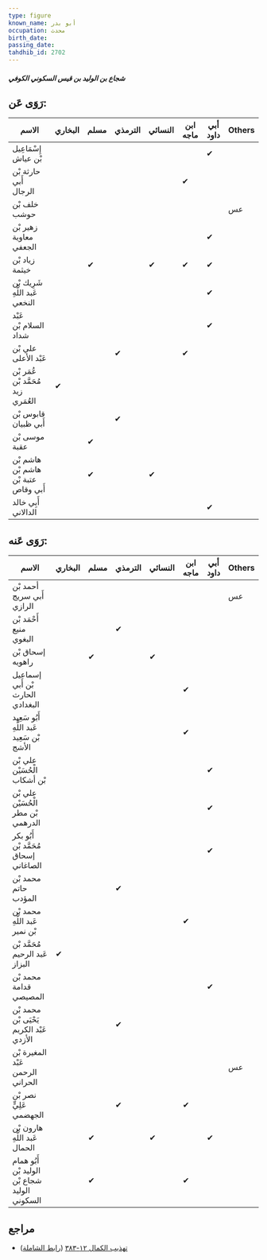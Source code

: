 ```yaml
---
type: figure
known_name: أبو بدر
occupation: محدث
birth_date:
passing_date:
tahdhib_id: 2702
---
```

##### شجاع بن الوليد بن قيس السكوني الكوفي

## رَوَى عَن:
| الاسم                                | البخاري | مسلم | الترمذي | النسائي | ابن ماجه | أبي داود | Others |
| ------------------------------------ | ------- | ---- | ------- | ------- | -------- | -------- | ------ |
| إِسْمَاعِيل بْن عياش                 |         |      |         |         |          | ✔        |        |
| حارثة بْن أَبي الرجال                |         |      |         |         | ✔        |          |        |
| خلف بْن حوشب                         |         |      |         |         |          |          | عس     |
| زهير بْن معاوية الجعفي               |         |      |         |         |          | ✔        |        |
| زياد بْن خيثمة                       |         | ✔    |         | ✔       | ✔        | ✔        |        |
| شَرِيك بْن عَبد اللَّهِ النخعي       |         |      |         |         |          | ✔        |        |
| عَبْد السلام بْن شداد                |         |      |         |         |          | ✔        |        |
| علي بْن عَبْد الأعلى                 |         |      | ✔       |         | ✔        |          |        |
| عُمَر بْن مُحَمَّد بْن زيد العُمَري  | ✔       |      |         |         |          |          |        |
| قابوس بْن أَبي ظبيان                 |         |      | ✔       |         |          |          |        |
| موسى بْن عقبة                        |         | ✔    |         |         |          |          |        |
| هاشم بْن هاشم بْن عتبة بْن أَبي وقاص |         | ✔    |         | ✔       |          |          |        |
| أَبِي خالد الدالاني                  |         |      |         |         |          | ✔        |        |
## رَوَى عَنه:
| الاسم                                         | البخاري | مسلم | الترمذي | النسائي | ابن ماجه | أبي داود | Others |
| --------------------------------------------- | ------- | ---- | ------- | ------- | -------- | -------- | ------ |
| أحمد بْن أَبي سريج الرازي                     |         |      |         |         |          |          | عس     |
| أَحْمَد بْن منيع البغوي                       |         |      | ✔       |         |          |          |        |
| إسحاق بْن راهويه                              |         | ✔    |         | ✔       |          |          |        |
| إسماعيل بْن أَبي الحارث البغدادي              |         |      |         |         | ✔        |          |        |
| أَبُو سَعِيد عَبد اللَّهِ بْن سَعِيد الأشج    |         |      |         |         | ✔        |          |        |
| علي بْن الْحُسَيْن بْن أشكاب                  |         |      |         |         |          | ✔        |        |
| علي بْن الْحُسَيْن بْن مطر الدرهمي            |         |      |         |         |          | ✔        |        |
| أَبُو بكر مُحَمَّد بْن إسحاق الصاغاني         |         |      |         |         |          | ✔        |        |
| محمد بْن حاتم المؤدب                          |         |      | ✔       |         |          |          |        |
| محمد بْن عَبد اللَّهِ بْن نمير                |         |      |         |         | ✔        |          |        |
| مُحَمَّد بْن عَبد الرحيم البزاز               | ✔       |      |         |         |          |          |        |
| محمد بْن قدامة المصيصي                        |         |      |         |         |          | ✔        |        |
| محمد بْن يَحْيَى بْن عَبْد الكريم الأزدي      |         |      | ✔       |         |          |          |        |
| المغيرة بْن عَبْد الرحمن الحراني              |         |      |         |         |          |          | عس     |
| نصر بْن عَلِيٍّ الجهضمي                       |         |      | ✔       |         | ✔        |          |        |
| هارون بْن عَبد اللَّهِ الحمال                 |         | ✔    |         | ✔       |          | ✔        |        |
| أَبُو همام الوليد بْن شجاع بْن الوليد السكوني |         | ✔    |         |         | ✔        |          |        |
## مراجع
- [تهذيب الكمال ١٢-٣٨٣](obsidian://open?vault=Tahdhib-al-Kamal&file=Figures/٢٧٠٢-شجاع%20بن%20الوليد%20بن%20قيس%20السكوني%20الكوفي) ([رابط الشاملة](https://shamela.ws/book/3722/6156))